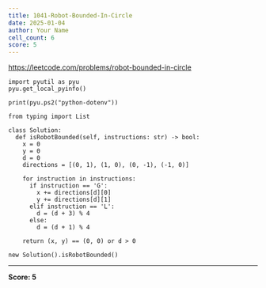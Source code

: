 ```yaml
---
title: 1041-Robot-Bounded-In-Circle
date: 2025-01-04
author: Your Name
cell_count: 6
score: 5
---
```


https://leetcode.com/problems/robot-bounded-in-circle


```
import pyutil as pyu
pyu.get_local_pyinfo()
```


```
print(pyu.ps2("python-dotenv"))
```


```
from typing import List
```


```
class Solution:
  def isRobotBounded(self, instructions: str) -> bool:
    x = 0
    y = 0
    d = 0
    directions = [(0, 1), (1, 0), (0, -1), (-1, 0)]

    for instruction in instructions:
      if instruction == 'G':
        x += directions[d][0]
        y += directions[d][1]
      elif instruction == 'L':
        d = (d + 3) % 4
      else:
        d = (d + 1) % 4

    return (x, y) == (0, 0) or d > 0
```


```
new Solution().isRobotBounded()
```


---
**Score: 5**